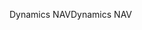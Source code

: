 <span data-ttu-id="4d8cd-101">Dynamics NAV</span><span class="sxs-lookup"><span data-stu-id="4d8cd-101">Dynamics NAV</span></span>